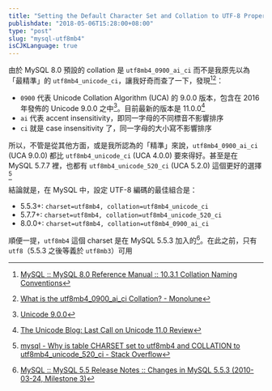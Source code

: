 ```yaml
---
title: "Setting the Default Character Set and Collation to UTF-8 Properly in MySQL"
publishdate: "2018-05-06T15:28:00+08:00"
type: "post"
slug: "mysql-utf8mb4"
isCJKLanguage: true
---
```


由於 MySQL 8.0 預設的 collation 是 `utf8mb4_0900_ai_ci` 而不是我原先以為「最精準」的 `utf8mb4_unicode_ci`，讓我好奇而查了一下，發現[^1][^2]：

* `0900` 代表 Unicode Collation Algorithm (UCA) 的 9.0.0 版本，包含在 2016 年發佈的 Unicode 9.0.0 之中[^3]。目前最新的版本是 11.0.0[^4]
* `ai` 代表 accent insensitivity，即同一字母的不同標音不影響排序
* `ci` 就是 case insensitivity 了，同一字母的大小寫不影響排序

所以，不管是從其他方面，或是我所認為的「精準」來說，`utf8mb4_0900_ai_ci` (UCA 9.0.0) 都比 `utf8mb4_unicode_ci` (UCA 4.0.0) 要來得好。甚至是在 MySQL 5.7.7 裡，也都有 `utf8mb4_unicode_520_ci` (UCA 5.2.0) 這個更好的選擇[^5]

結論就是，在 MySQL 中，設定 UTF-8 編碼的最佳組合是：

* 5.5.3+: `charset=utf8mb4, collation=utf8mb4_unicode_ci`
* 5.7.7+: `charset=utf8mb4, collation=utf8mb4_unicode_520_ci`
* 8.0.0+: `charset=utf8mb4, collation=utf8mb4_0900_ai_ci`

順便一提，`utf8mb4` 這個 charset 是在 MySQL 5.5.3 加入的[^6]。在此之前，只有 `utf8`（5.5.3 之後等義於 `utf8mb3`）可用

[^1]: [MySQL :: MySQL 8.0 Reference Manual :: 10.3.1 Collation Naming Conventions](https://dev.mysql.com/doc/refman/8.0/en/charset-collation-names.html)
[^2]: [What is the utf8mb4_0900_ai_ci Collation? - Monolune](https://www.monolune.com/what-is-the-utf8mb4_0900_ai_ci-collation/)
[^3]: [Unicode 9.0.0](http://unicode.org/versions/Unicode9.0.0/)
[^4]: [The Unicode Blog: Last Call on Unicode 11.0 Review](http://blog.unicode.org/2018/04/last-call-on-unicode-110-review.html)
[^5]: [mysql - Why is table CHARSET set to utf8mb4 and COLLATION to utf8mb4_unicode_520_ci - Stack Overflow](https://stackoverflow.com/a/43692337)
[^6]: [MySQL :: MySQL 5.5 Release Notes :: Changes in MySQL 5.5.3 (2010-03-24, Milestone 3)](https://dev.mysql.com/doc/relnotes/mysql/5.5/en/news-5-5-3.html)
